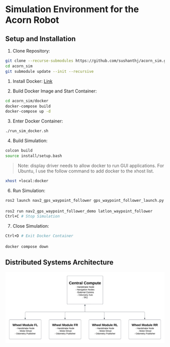 # Simulation Environment for the Acorn Robot

## Setup and Installation

1. Clone Repository:

```bash
git clone --recurse-submodules https://github.com/sushanthj/acorn_sim.git
cd acorn_sim
git submodule update --init --recursive
```

1. Install Docker: [Link](https://docs.docker.com/engine/install/ubuntu/)

2. Build Docker Image and Start Container:

```bash
cd acorn_sim/docker
docker-compose build
docker-compose up -d
```

3. Enter Docker Container:

```bash
./run_sim_docker.sh
```

4. Build Simulation:

```bash
colcon build
source install/setup.bash
```

> Note: display driver needs to allow docker to run GUI applications. For Ubuntu, I use the follow command to add docker to the xhost list.

```bash
xhost +local:docker
```

6. Run Simulation:

```bash
ros2 launch nav2_gps_waypoint_follower gps_waypoint_follower_launch.py

ros2 run nav2_gps_waypoint_follower_demo latlon_waypoint_follower
Ctrl+C # Stop Simulation
```

7. Close Simulation:

```bash
Ctrl+D # Exit Docker Container

docker compose down
```

## Distributed Systems Architecture

![](/docs/images/systems_arch/Acorn_Systems_1.png)